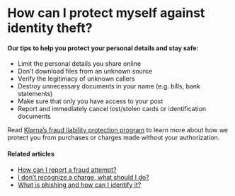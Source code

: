 # How can I protect myself against identity theft?

#### Our tips to help you protect your personal details and stay safe:

* Limit the personal details you share online
* Don’t download files from an unknown source
* Verify the legitimacy of unknown callers
* Destroy unnecessary documents in your name (e.g. bills, bank statements)
* Make sure that only you have access to your post
* Report and immediately cancel lost/stolen cards or identification documents

Read [Klarna’s fraud liability protection program](https://www.klarna.com/us/fraud-liability-protection/) to learn more about how we protect you from purchases or charges made without your authorization.

#### Related articles

* [How can I report a fraud attempt?](https://www.klarna.com/us/customer-service/how-can-i-report-a-fraud-attempt/)
* [I don’t recognize a charge, what should I do?](https://www.klarna.com/us/customer-service/i-dont-recognize-a-charge-what-should-i-do/)
* [What is phishing and how can I identify it?](https://www.klarna.com/us/customer-service/what-is-phishing-and-how-can-i-identify-it/)
